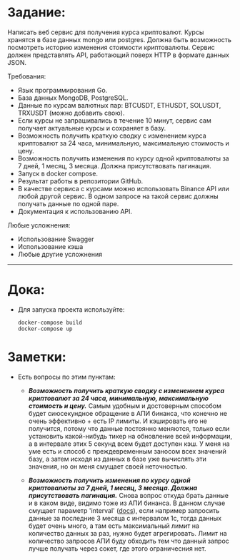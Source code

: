 # Задание:
Написать веб сервис для получения курса криптовалют. 
Курсы хранятся в базе данных mongo или postgres. 
Должна быть возможность посмотреть историю изменения стоимости криптовалюты. 
Сервис должен представлять API, работающий поверх HTTP в формате данных JSON.

Требования:
 - Язык программирования Go.
 - База данных MongoDB, PostgreSQL.
 - Данные по курсам валютных пар: BTCUSDT, ETHUSDT, SOLUSDT, TRXUSDT (можно добавить свою).
 - Если курсы не запрашивались в течение 10 минут, сервис сам получает актуальные курсы и сохраняет в базу.
 - Возможность получить краткую сводку с изменением курса криптовалют за 24 часа, минимальную, максимальную стоимость и цену.
 - Возможность получить изменения по курсу одной криптовалюты за 7 дней, 1 месяц, 3 месяца. Должна присутствовать пагинация.
 - Запуск в docker compose.
 - Результат работы в репозитории GitHub.
 - В качестве сервиса с курсами можно использовать Binance API или любой другой сервис. В одном запросе на такой сервис должны получать данные по одной паре.
 - Документация к использованию API.

Любые усложнения:
 - Использование Swagger
 - Использование кэша
 - Любые другие усложнения

---

# Дока:
 - Для запуска проекта используйте:
    ```
    docker-compose build
    docker-compose up
    ```

# Заметки:
 - Есть вопросы по этим пунктам:
    - ***Возможность получить краткую сводку с изменением курса криптовалют за 24 часа, минимальную, максимальную стоимость и цену.***
    Самым удобным и достоверным способом будет сиюсекундное обращение в АПИ бинанса, что конечно не очень эффективно + есть IP лимиты. И кэшировать его не получится, потому что данные постоянно меняются, только если установить какой-нибудь тикер на обновление всей информации, а в интервале этих 5 секунд всем будет доступен кэш.
    У меня на уме есть и способ с преждевременным заносом всех значений базу, а затем исходя из данных в базе уже вычислять эти значения, но он меня смущает своей неточностью.

    - ***Возможность получить изменения по курсу одной криптовалюты за 7 дней, 1 месяц, 3 месяца. Должна присутствовать пагинация.***
    Снова вопрос откуда брать данные и в каком виде, видимо тоже из АПИ бинанса. В данном случае смущает параметр 'interval' ([docs](https://binance-docs.github.io/apidocs/spot/en/#kline-candlestick-data "binance doc - GET /api/v3/klines")), если например запросить данные за последние 3 месяца  с интервалом 1с, тогда данных будет очень много, а там есть максимальный лимит на количество данных за раз, нужно будет агрегировать. Лимит на количество запросов АПИ буду обходить тем что данный запрос лучше получать через сокет, где этого ограничесния нет.